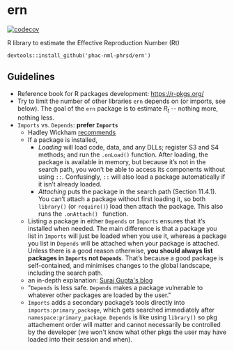 # ern
[![codecov](https://codecov.io/gh/phac-nml-phrsd/ern/branch/main/graph/badge.svg?token=SWXENVF9T4)](https://codecov.io/gh/phac-nml-phrsd/ern)

R library to estimate the Effective Reproduction Number (Rt)

`devtools::install_github('phac-nml-phrsd/ern')`

## Guidelines

 * Reference book for R packages development: https://r-pkgs.org/
 * Try to limit the number of other libraries `ern` depends on (or imports, see below). The goal of the `ern` package is to estimate $R_t$ -- nothing more, nothing less. 
 * `Imports` vs. `Depends`: **prefer `Imports`**
   * Hadley Wickham [recommends](https://r-pkgs.org/dependencies-mindset-background.html#sec-dependencies-namespace)
    * If a package is installed,
      * _Loading_ will load code, data, and any DLLs; register S3 and S4 methods; and run the `.onLoad()` function. After loading, the package is available in memory, but because it’s not in the search path, you won’t be able to access its components without using `::`. Confusingly, `::` will also load a package automatically if it isn’t already loaded.
      * _Attaching_ puts the package in the search path (Section 11.4.1). You can’t attach a package without first loading it, so both `library()` (or `require()`) load then attach the package. This also runs the `.onAttach() ` function.
    * Listing a package in either `Depends` or `Imports` ensures that it’s installed when needed. The main difference is that a package you list in `Imports` will just be loaded when you use it, whereas a package you list in `Depends` will be attached when your package is attached. Unless there is a good reason otherwise, **you should always list packages in `Imports` not `Depends`**. That’s because a good package is self-contained, and minimises changes to the global landscape, including the search path.
   * an in-depth explanation: [Suraj Gupta's blog](https://blog.thatbuthow.com/how-r-searches-and-finds-stuff/)
    * "`Depends` is less safe. `Depends` makes a package vulnerable to whatever other packages are loaded by the user."
    * `Imports` adds a secondary package’s tools directly into `imports:primary_package`, which gets searched immediately after `namespace:primary_package`. `Depends` is like using `library()` so pkg attachement order will matter and cannot necessarily be controlled by the developer (we won't know what other pkgs the user may have loaded into their session and when).



